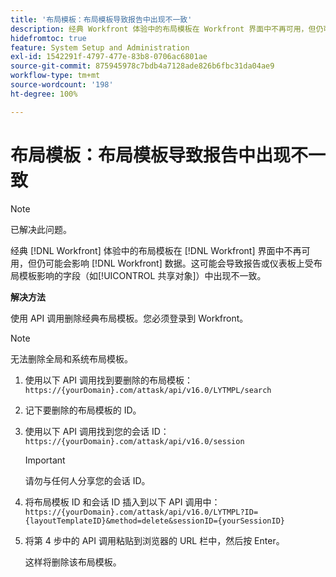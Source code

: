 ```yaml
---
title: '布局模板：布局模板导致报告中出现不一致'
description: 经典 Workfront 体验中的布局模板在 Workfront 界面中不再可用，但仍可能会影响 Workfront 数据。这可能会导致报告或仪表板上受布局模板影响的字段（如“共享对象”）中出现不一致。
hidefromtoc: true
feature: System Setup and Administration
exl-id: 1542291f-4797-477e-83b8-0706ac6801ae
source-git-commit: 875945978c7bdb4a7128ade826b6fbc31da04ae9
workflow-type: tm+mt
source-wordcount: '198'
ht-degree: 100%

---
```


# 布局模板：布局模板导致报告中出现不一致

<!--Can delete after 9/24/2024-->

>[!NOTE]
>
>已解决此问题。

经典 [!DNL Workfront] 体验中的布局模板在 [!DNL Workfront] 界面中不再可用，但仍可能会影响 [!DNL Workfront] 数据。这可能会导致报告或仪表板上受布局模板影响的字段（如[!UICONTROL 共享对象]）中出现不一致。

**解决方法**

使用 API 调用删除经典布局模板。您必须登录到 Workfront。

>[!NOTE]
>
>无法删除全局和系统布局模板。

1. 使用以下 API 调用找到要删除的布局模板：
   `https://{yourDomain}.com/attask/api/v16.0/LYTMPL/search`
1. 记下要删除的布局模板的 ID。
1. 使用以下 API 调用找到您的会话 ID：
   `https://{yourDomain}.com/attask/api/v16.0/session`

   >[!IMPORTANT]
   >
   >请勿与任何人分享您的会话 ID。

1. 将布局模板 ID 和会话 ID 插入到以下 API 调用中：
   `https://{yourDomain}.com/attask/api/v16.0/LYTMPL?ID={layoutTemplateID}&method=delete&sessionID={yourSessionID}`
1. 将第 4 步中的 API 调用粘贴到浏览器的 URL 栏中，然后按 Enter。

   这样将删除该布局模板。
